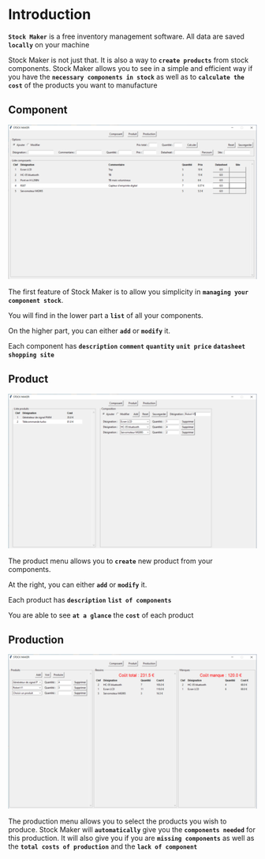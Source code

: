 # Introduction

**```Stock Maker```** is a free inventory management software. All data are saved **```locally```** on your machine

Stock Maker is not just that. It is also a way to **```create products```** from stock components. Stock Maker allows you to see in a simple and efficient way if you have the **```necessary components in stock```** as well as to **```calculate the cost```** of the products you want to manufacture

## Component

![Image composant](Images/composant.png)

The first feature of Stock Maker is to allow you simplicity in **```managing your component stock```**.

You will find in the lower part a **```list```** of all your components.

On the higher part, you can either **```add```** or **```modify```** it.

Each component has **```description```** **```comment```** **```quantity```** **```unit price```** **```datasheet```** **```shopping site```**

## Product

![Image produit](Images/produit.png)

The product menu allows you to **```create```** new product from your components.

At the right, you can either **```add```** or **```modify```** it.

Each product has **```description```** **```list of components```**

You are able to see **```at a glance```** the **```cost```** of each product

## Production

![Image produit](Images/production.png)

The production menu allows you to select the products you wish to produce. Stock Maker will **```automatically```** give you the **```components needed```** for this production. It will also give you if you are **```missing components```** as well as the **```total costs of production```** and the **```lack of component```**
